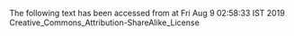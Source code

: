 The following text has been accessed from at Fri Aug 9 02:58:33 IST 2019
Creative_Commons_Attribution-ShareAlike_License
